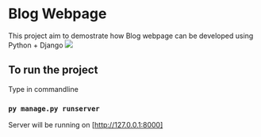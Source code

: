 # Blog Webpage
This project aim to demostrate how Blog webpage can be developed using Python + Django
 <img src="blog/static/blog_website.jpg.jpg">


## To run the project

Type in commandline

### `py manage.py runserver`

Server will be running on [http://127.0.0.1:8000]


